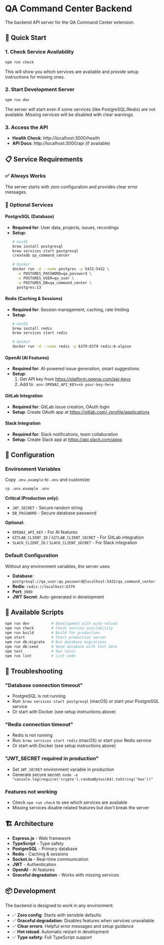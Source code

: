 # QA Command Center Backend

The backend API server for the QA Command Center extension.

## 🚀 Quick Start

### 1. Check Service Availability
```bash
npm run check
```
This will show you which services are available and provide setup instructions for missing ones.

### 2. Start Development Server
```bash
npm run dev
```
The server will start even if some services (like PostgreSQL/Redis) are not available. Missing services will be disabled with clear warnings.

### 3. Access the API
- **Health Check**: http://localhost:3000/health
- **API Docs**: http://localhost:3000/api (if available)

## 📋 Service Requirements

### ✅ Always Works
The server starts with zero configuration and provides clear error messages.

### 🔧 Optional Services

#### PostgreSQL (Database)
- **Required for**: User data, projects, issues, recordings
- **Setup**: 
  ```bash
  # macOS
  brew install postgresql
  brew services start postgresql
  createdb qa_command_center
  
  # Docker
  docker run -d --name postgres -p 5432:5432 \
    -e POSTGRES_PASSWORD=qa_password \
    -e POSTGRES_USER=qa_user \
    -e POSTGRES_DB=qa_command_center \
    postgres:13
  ```

#### Redis (Caching & Sessions)
- **Required for**: Session management, caching, rate limiting
- **Setup**:
  ```bash
  # macOS
  brew install redis
  brew services start redis
  
  # Docker
  docker run -d --name redis -p 6379:6379 redis:6-alpine
  ```

#### OpenAI (AI Features)
- **Required for**: AI-powered issue generation, smart suggestions
- **Setup**: 
  1. Get API key from https://platform.openai.com/api-keys
  2. Add to `.env`: `OPENAI_API_KEY=sk-your-key-here`

#### GitLab Integration
- **Required for**: GitLab issue creation, OAuth login
- **Setup**: Create OAuth app at https://gitlab.com/-/profile/applications

#### Slack Integration  
- **Required for**: Slack notifications, team collaboration
- **Setup**: Create Slack app at https://api.slack.com/apps

## 🔧 Configuration

### Environment Variables
Copy `.env.example` to `.env` and customize:

```bash
cp .env.example .env
```

**Critical (Production only):**
- `JWT_SECRET` - Secure random string
- `DB_PASSWORD` - Secure database password

**Optional:**
- `OPENAI_API_KEY` - For AI features
- `GITLAB_CLIENT_ID` / `GITLAB_CLIENT_SECRET` - For GitLab integration
- `SLACK_CLIENT_ID` / `SLACK_CLIENT_SECRET` - For Slack integration

### Default Configuration
Without any environment variables, the server uses:
- **Database**: `postgresql://qa_user:qa_password@localhost:5432/qa_command_center`
- **Redis**: `redis://localhost:6379`
- **Port**: `3000`
- **JWT Secret**: Auto-generated in development

## 📖 Available Scripts

```bash
npm run dev          # Development with auto-reload
npm run check        # Check service availability  
npm run build        # Build for production
npm start            # Start production server
npm run db:migrate   # Run database migrations
npm run db:seed      # Seed database with test data
npm test             # Run tests
npm run lint         # Lint code
```

## 🐛 Troubleshooting

### "Database connection timeout"
- PostgreSQL is not running
- Run: `brew services start postgresql` (macOS) or start your PostgreSQL service
- Or start with Docker (see setup instructions above)

### "Redis connection timeout"  
- Redis is not running
- Run: `brew services start redis` (macOS) or start your Redis service
- Or start with Docker (see setup instructions above)

### "JWT_SECRET required in production"
- Set `JWT_SECRET` environment variable in production
- Generate secure secret: `node -e "console.log(require('crypto').randomBytes(64).toString('hex'))"`

### Features not working
- Check `npm run check` to see which services are available
- Missing services disable related features but don't break the server

## 🏗️ Architecture

- **Express.js** - Web framework
- **TypeScript** - Type safety
- **PostgreSQL** - Primary database
- **Redis** - Caching & sessions
- **Socket.io** - Real-time communication
- **JWT** - Authentication
- **OpenAI** - AI features
- **Graceful degradation** - Works with missing services

## 📦 Development

The backend is designed to work in any environment:
- ✅ **Zero config**: Starts with sensible defaults
- ✅ **Graceful degradation**: Disables features when services unavailable
- ✅ **Clear errors**: Helpful error messages and setup guidance
- ✅ **Hot reload**: Automatic restart in development
- ✅ **Type safety**: Full TypeScript support